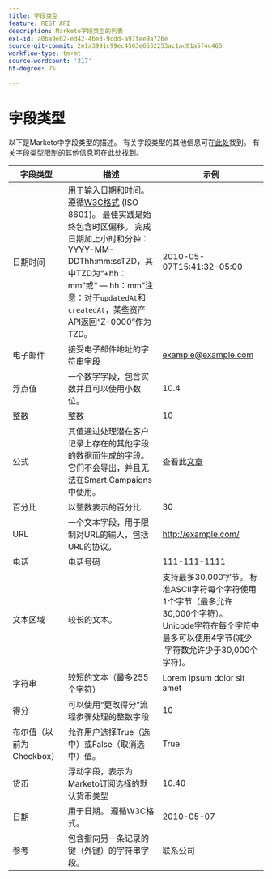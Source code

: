 ```yaml
---
title: 字段类型
feature: REST API
description: Marketo字段类型的列表
exl-id: a0ba9e02-ed42-4be3-9cdd-a97fee9a726e
source-git-commit: 2e1a3991c99ec4563e6532253ac1ad81a5f4c465
workflow-type: tm+mt
source-wordcount: '317'
ht-degree: 7%

---
```


# 字段类型

以下是Marketo中字段类型的描述。 有关字段类型的其他信息可在[此处](https://experienceleague.adobe.com/zh-hans/docs/marketo/using/product-docs/administration/field-management/custom-field-type-glossary)找到。 有关字段类型限制的其他信息可在[此处](https://nation.marketo.com/t5/knowledgebase/marketo-field-limits-by-field-type/ta-p/251613)找到。

| 字段类型 | 描述 | 示例 |
| --- | --- | --- |
| 日期时间 | 用于输入日期和时间。 遵循[W3C格式](https://www.w3.org/TR/NOTE-datetime) (ISO 8601)。 最佳实践是始终包含时区偏移。 完成日期加上小时和分钟： YYYY-MM-DDThh:mm:ssTZD，其中TZD为“+hh：mm”或“ — hh：mm”注意：对于`updatedAt`和`createdAt`，某些资产API返回“Z+0000”作为TZD。 | 2010-05-07T15:41:32-05:00 |
| 电子邮件 | 接受电子邮件地址的字符串字段 | example@example.com |
| 浮点值 | 一个数字字段，包含实数并且可以使用小数位。 | 10.4 |
| 整数 | 整数 | 10 |
| 公式 | 其值通过处理潜在客户记录上存在的其他字段的数据而生成的字段。 它们不会导出，并且无法在Smart Campaigns中使用。 | 查看此[文章](https://experienceleague.adobe.com/zh-hans/docs/marketo/using/product-docs/administration/field-management/create-and-use-a-concatenated-string-formula-field) |
| 百分比 | 以整数表示的百分比 | 30 |
| URL | 一个文本字段，用于限制对URL的输入，包括URL的协议。 | http://example.com/ |
| 电话 | 电话号码 | 111-111-1111 |
| 文本区域 | 较长的文本。 | 支持最多30,000字节。 标准ASCII字符每个字符使用1个字节（最多允许30,000个字符）。 Unicode字符在每个字符中最多可以使用4字节(减少  字符数允许少于30,000个字符)。 |
| 字符串 | 较短的文本（最多255个字符） | Lorem ipsum dolor sit amet |
| 得分 | 可以使用“更改得分”流程步骤处理的整数字段 | 10 |
| 布尔值（以前为Checkbox） | 允许用户选择True（选中）或False（取消选中）值。 | True |
| 货币 | 浮动字段，表示为Marketo订阅选择的默认货币类型 | 10.40 |
| 日期 | 用于日期。 遵循W3C格式。 | 2010-05-07 |
| 参考 | 包含指向另一条记录的键（外键）的字符串字段。 | 联系公司 |
